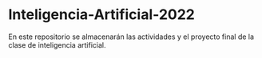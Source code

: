 # Inteligencia-Artificial-2022
En este repositorio se almacenarán las actividades y el proyecto final de la clase de inteligencia artificial.
